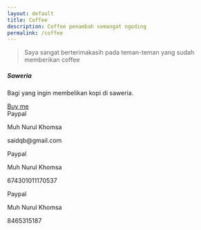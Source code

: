 ```yaml
---
layout: default
title: Coffee
description: Coffee penambah semangat ngoding
permalink: /coffee
---
```


> Saya sangat berterimakasih pada teman-teman yang sudah memberikan coffee


<div class="card mb-5">
	<h5 class="card-header">Saweria</h5>
	<div class="card-body">
		<p class="card-text">Bagi yang ingin membelikan kopi di saweria.</p>
		<a href="https://saweria.co/saidqb" class="btn btn-outline-primary btn-sm">Buy me</a>
	</div>
</div>



<div class="row">
	<div class="col-sm-6">
		<div class="card mb-5">
			<div class="card-header">Paypal</div>
			<div class="card-body">
				<p class="card-text">Muh Nurul Khomsa</p>
				<p class="card-text">saidqb@gmail.com</p>
			</div>
		</div>
	</div>
	<div class="col-sm-6">
		<div class="card mb-5">
			<div class="card-header">Paypal</div>
			<div class="card-body">
				<p class="card-text">Muh Nurul Khomsa</p>
				<p class="card-text">674301011170537</p>
			</div>
		</div>
	</div>
	<div class="col-sm-6">
		<div class="card mb-5">
			<div class="card-header">Paypal</div>
			<div class="card-body">
				<p class="card-text">Muh Nurul Khomsa</p>
				<p class="card-text">8465315187</p>
			</div>
		</div>
	</div>
</div>